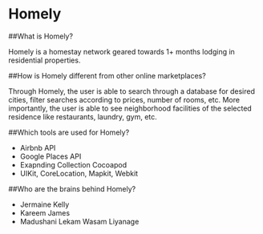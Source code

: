 # Homely

##What is Homely?

Homely is a homestay network geared towards 1+ months lodging in residential properties. 

##How is Homely different from other online marketplaces?

Through Homely, the user is able to search through a database for desired cities, filter searches according to prices, number of rooms, etc. More importantly, the user is able to see neighborhood facilities of the selected residence like restaurants, laundry, gym, etc.

##Which tools are used for Homely?

* Airbnb API
* Google Places API
* Exapnding Collection Cocoapod
* UIKit, CoreLocation, Mapkit, Webkit

##Who are the brains behind Homely?

* Jermaine Kelly
* Kareem James
* Madushani Lekam Wasam Liyanage
